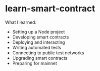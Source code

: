 # learn-smart-contract

What I learned:

- Setting up a Node project
- Developing smart contracts
- Deploying and interacting
- Writing automated tests
- Connecting to public test networks
- Upgrading smart contracts
- Preparing for mainnet
